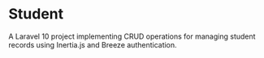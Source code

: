 # Student
A Laravel 10 project implementing CRUD operations for managing student records using Inertia.js and Breeze authentication.
